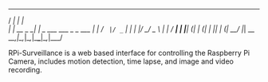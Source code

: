   _____          _                          
 / ____|        | |                         
| |     __ _  __| |_   _  ___ ___ _   _ ___ 
| |    / _` |/ _` | | | |/ __/ _ \ | | / __|
| |___| (_| | (_| | |_| | (_|  __/ |_| \__ \
 \_____\__,_|\__,_|\__,_|\___\___|\__,_|___/
                                            
                                            
RPi-Surveillance is a web based interface for controlling the Raspberry Pi Camera, includes motion detection, time lapse, and image and video recording.
